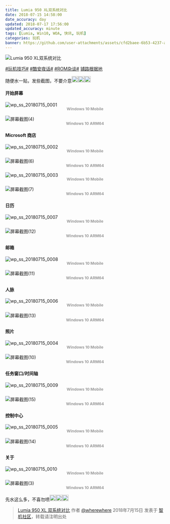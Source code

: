 ```yaml
---
title: Lumia 950 XL双系统对比
date: 2018-07-15 14:58:00
date_accuracy: day
updated: 2018-07-17 17:56:00
updated_accuracy: minute
tags: [Lumia, Win10, WOA, 快讯, 玩机]
categories: 玩机
banner: https://github.com/user-attachments/assets/cfd2baee-6b53-4237-a514-eb2c2a034f67
---
```

![Lumia 950 XL双系统对比](https://github.com/user-attachments/assets/cfd2baee-6b53-4237-a514-eb2c2a034f67)

[#玩机技巧#](https://www.coolapk.com/t/玩机技巧) [#酷安夜话#](https://www.coolapk.com/t/酷安夜话) [#ROM杂谈#](https://www.coolapk.com/t/ROM杂谈) [铺路根据地](https://www.coolapk.com/dyh/1480)

随便水一贴，发些截图，不要介意<img class="emoji" src="https://coolapk-uwp.github.io/Coolapk-Lite/CoolapkLite/CoolapkLite/Assets/Emoji/(流汗滑稽).png" alt="流汗滑稽" /><img class="emoji" src="https://coolapk-uwp.github.io/Coolapk-Lite/CoolapkLite/CoolapkLite/Assets/Emoji/(流汗滑稽).png" alt="流汗滑稽" /><img class="emoji" src="https://coolapk-uwp.github.io/Coolapk-Lite/CoolapkLite/CoolapkLite/Assets/Emoji/(流汗滑稽).png" alt="流汗滑稽" />

#### 开始屏幕
![wp_ss_20180715_0001](https://github.com/user-attachments/assets/3b3031f2-1077-4103-a712-4b8890e854a1)
<figcaption class="figure">Windows 10 Mobile</figcaption>

![屏幕截图(4)](https://github.com/user-attachments/assets/06ab462e-1877-45f3-bcef-45972d13c4e1)
<figcaption class="figure">Windows 10 ARM64</figcaption>

#### Microsoft 商店

<style>
  img.emoji {
    height: 20px;
    width: 20px;
    margin-bottom: -4px !important;
    display: inline;
  }

  figcaption.figure {
    color: #999;
    font-size: 0.875em;
    font-weight: bold;
    line-height: 1;
    margin: 5px auto 15px;
    text-align: center;
  }

  p+figcaption.figure,
  p+div.code-line+.figure {
    margin: -15px auto 15px;
  }

  @media (max-width: 567px) {
    .post-body p+figcaption.figure {
      margin: -5px auto 15px;
    }
  }
</style>
<!--more-->

![wp_ss_20180715_0002](https://github.com/user-attachments/assets/34235a95-a306-4816-9514-d2aadba3b82f)
<figcaption class="figure">Windows 10 Mobile</figcaption>

![屏幕截图(6)](https://github.com/user-attachments/assets/df3f0463-503d-4e32-9e22-681ce991f907)
<figcaption class="figure">Windows 10 ARM64</figcaption>

![wp_ss_20180715_0003](https://github.com/user-attachments/assets/743d718a-7201-4444-aa56-6009bdfae49a)
<figcaption class="figure">Windows 10 Mobile</figcaption>

![屏幕截图(7)](https://github.com/user-attachments/assets/11b57af3-9a88-49b6-9ac2-350a85716495)
<figcaption class="figure">Windows 10 ARM64</figcaption>

#### 日历

![wp_ss_20180715_0007](https://github.com/user-attachments/assets/4d30e2b7-0a3b-4278-9731-27b2d7840dec)
<figcaption class="figure">Windows 10 Mobile</figcaption>

![屏幕截图(12)](https://github.com/user-attachments/assets/028d38b8-38dc-44f8-a636-b3553ed25d1e)
<figcaption class="figure">Windows 10 ARM64</figcaption>

#### 邮箱

![wp_ss_20180715_0008](https://github.com/user-attachments/assets/7268598e-694c-45df-9a84-865a33fc897e)
<figcaption class="figure">Windows 10 Mobile</figcaption>

![屏幕截图(11)](https://github.com/user-attachments/assets/5cc4eb96-eb98-407c-87b0-9f74cf1e309f)
<figcaption class="figure">Windows 10 ARM64</figcaption>

#### 人脉

![wp_ss_20180715_0006](https://github.com/user-attachments/assets/0c318439-bca4-4592-86a0-c09c01d68c9e)
<figcaption class="figure">Windows 10 Mobile</figcaption>

![屏幕截图(13)](https://github.com/user-attachments/assets/488646f5-13f9-4eff-b2ff-cb580d4d996d)
<figcaption class="figure">Windows 10 ARM64</figcaption>

#### 照片

![wp_ss_20180715_0004](https://github.com/user-attachments/assets/b633ad2c-be1d-41f5-897c-e1d3c31bc374)
<figcaption class="figure">Windows 10 Mobile</figcaption>

![屏幕截图(10)](https://github.com/user-attachments/assets/b2471cdf-b4b8-4c31-94e3-538c41478c84)
<figcaption class="figure">Windows 10 ARM64</figcaption>

#### 任务窗口/时间轴

![wp_ss_20180715_0009](https://github.com/user-attachments/assets/ef3e66c4-f344-4d8e-aaff-429ebed3aa10)
<figcaption class="figure">Windows 10 Mobile</figcaption>

![屏幕截图(15)](https://github.com/user-attachments/assets/eeb0336b-cf3f-4eea-8951-f41539cc9b85)
<figcaption class="figure">Windows 10 ARM64</figcaption>

#### 控制中心

![wp_ss_20180715_0005](https://github.com/user-attachments/assets/e99c014a-ac71-4b87-b955-b0a18b26561a)
<figcaption class="figure">Windows 10 Mobile</figcaption>

![屏幕截图(14)](https://github.com/user-attachments/assets/3038ac15-36fe-4dc1-8fe1-c0623d4e2319)
<figcaption class="figure">Windows 10 ARM64</figcaption>

#### 关于

![wp_ss_20180715_0010](https://github.com/user-attachments/assets/11cbd788-554c-457a-81e3-a5b749ec520f)
<figcaption class="figure">Windows 10 Mobile</figcaption>

![屏幕截图(3)](https://github.com/user-attachments/assets/25263cfe-a6c0-439e-b65e-8d655ff6b48f)
<figcaption class="figure">Windows 10 ARM64</figcaption>

先水这么多，不喜勿喷<img class="emoji" src="https://coolapk-uwp.github.io/Coolapk-Lite/CoolapkLite/CoolapkLite/Assets/Emoji/(流汗滑稽).png" alt="流汗滑稽" /><img class="emoji" src="https://coolapk-uwp.github.io/Coolapk-Lite/CoolapkLite/CoolapkLite/Assets/Emoji/(流汗滑稽).png" alt="流汗滑稽" /><img class="emoji" src="https://coolapk-uwp.github.io/Coolapk-Lite/CoolapkLite/CoolapkLite/Assets/Emoji/(流汗滑稽).png" alt="流汗滑稽" />

> [Lumia 950 XL 双系统对比](https://bbs.wfun.com/thread-1013749-1-1.html) 作者 [@wherewhere](https://bbs.wfun.com/u/2850357) 2018年7月15日 发表于 [智机社区](https://bbs.wfun.com "WFun")，转载请注明出处
